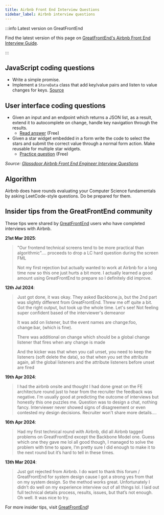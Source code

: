 ```yaml
---
title: Airbnb Front End Interview Questions
sidebar_label: Airbnb interview questions
---
```


:::info Latest version on GreatFrontEnd

Find the latest version of this page on [GreatFrontEnd's Airbnb Front End Interview Guide](https://www.greatfrontend.com/interviews/company/airbnb/questions-guides?utm_source=frontendinterviewhandbook&utm_medium=referral&gnrs=frontendinterviewhandbook).

:::

## JavaScript coding questions

- Write a simple promise.
- Implement a `StoreData` class that add key/value pairs and listen to value changes for keys. [Source](https://leetcode.com/discuss/post/348436/airbnb-phone-screen-implement-storedata-p3ypb/)

## User interface coding questions

- Given an input and an endpoint which returns a JSON list, as a result, extend it to autocomplete on change, handle key navigation through the results.
  - [Read answer](https://www.greatfrontend.com/questions/system-design/autocomplete?utm_source=frontendinterviewhandbook&utm_medium=referral&gnrs=frontendinterviewhandbook) (Free)
- Given a star widget embedded in a form write the code to select the stars and submit the correct value through a normal form action. Make reusable for multiple star widgets.
  - [Practice question](https://www.greatfrontend.com/questions/user-interface/star-rating?utm_source=frontendinterviewhandbook&utm_medium=referral&gnrs=frontendinterviewhandbook) (Free)

_Source: [Glassdoor Airbnb Front End Engineer Interview Questions](https://www.glassdoor.sg/Interview/Airbnb-Front-End-Engineer-Interview-Questions-EI_IE391850.0,6_KO7,25.htm)_

## Algorithm

Airbnb does have rounds evaluating your Computer Science fundamentals by asking LeetCode-style questions. Do be prepared for them.

## Insider tips from the GreatFrontEnd community

These tips were shared by [GreatFrontEnd](https://www.greatfrontend.com/?utm_source=frontendinterviewhandbook&utm_medium=referral&gnrs=frontendinterviewhandbook) users who have completed interviews with Airbnb.

**21st Mar 2025**:

> "Our frontend technical screens tend to be more practical than algorithmic".... proceeds to drop a LC hard question during the screen FML
>
> Not my first rejection but actually wanted to work at Airbnb for a long time now so this one just hurts a bit more. I actually learned a good amount using GreatFrontEnd to prepare so I definitely did improve.

**12th Jul 2024**:

> Just got done, it was okay. They asked Backbone.js, but the 2nd part was slightly different from GreatFrontEnd. Threw me off quite a bit. Got the right output, but took up the whole time. Let's see! Not feeling super confident based of the interviewer's demeanor
>
> It was add on listener, but the event names are change:foo, change:bar, (which is fine).
>
> There was additional on change which should be a global change listener that fires when any change is made
>
> And the kicker was that when you call unset, you need to keep the listeners (soft delete the data), so that when you set the attribute again, all the global listeners and the attribute listeners before unset are fired

**19th Apr 2024**:

> I had the airbnb onsite and thought I had done great on the FE architecture round just to hear from the recruiter the feedback was negative. I'm usually good at predicting the outcome of interviews but honestly this one puzzles me. Question was to design a chat, nothing fancy. Interviewer never showed signs of disagreement or even contested my design decisions. Recruiter won't share more details....

**16th Apr 2024**:

> Had my first technical round with Airbnb, did all Airbnb tagged problems on GreatFrontEnd except the Backbone Model one. Guess which one they gave me lol all good though, I managed to solve the problem with time to spare, I’m pretty sure I did enough to make it to the next round but it’s hard to tell in these times.

**13th Mar 2024**:

> Just got rejected from Airbnb. I do want to thank this forum / GreatFrontEnd for system design cause I got a strong yes from that on my system design. So the method works great. Unfortunately I didn’t do well on my experience interview out of all things lol. I laid out full technical details process, results, issues, but that’s not enough. Oh well. It was nice to try.

For more insider tips, visit [GreatFrontEnd](https://www.greatfrontend.com/?utm_source=frontendinterviewhandbook&utm_medium=referral&gnrs=frontendinterviewhandbook)!
